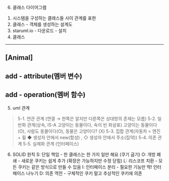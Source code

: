 6. 클래스 다이어그램
1) 시스템을 구성하는 클래스들 사이 관계를 표현
2) 클래스 - 객체를 생성하는 설계도
3) staruml.io - 다운로드 - 설치
4) 클래스
----------------
[Animal]
----------------
add - attribute(멤버 변수)
----------------
add - operation(멤버 함수)
----------------

5) uml 관계
> 5-1. 연관 관계 (연결 → 한쪽은 알지만 다른쪽은 상대방의 존재는 모름)
> 5-2. 일반화 관계(상속, IS-A 고양이는 동물이다, 속이 빈 화살표)
         고양이는 동물이다(O), 사람도 동물이다(O), 동물은 고양이다? (X)
> 5-3. 집합 관계(자동차 = 엔진 + 휠
                  ◆ 생성자 안에서 new(합성) , ◇ 생성자 안에서 주소(집약))
5-4. 의존 관계
5-5. 실체화 관계 (인터페이스)

6) SOLID 원칙
S: 단일 책임 - 한 클래스는 한 가지 일만 해요 (쿠기 굽기)
O: 개방 폐쇄 - 새로운 쿠키는 쉽게 추가 (확장은 가능하지만 수정 닫힘)
L: 리스코프 치환 - 모든 쿠키는 같은 방식으로 만들 수 있음
I: 인터페이스 분리 - 필요한 기능만 딱! 인터페이스 나누기
D: 의존 역전 - 구체적인 쿠키 말고 추상적인 쿠키에 의존